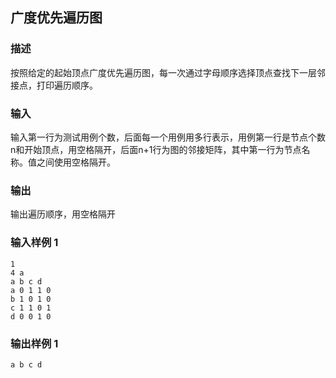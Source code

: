 ## 广度优先遍历图

### 描述

按照给定的起始顶点广度优先遍历图，每一次通过字母顺序选择顶点查找下一层邻接点，打印遍历顺序。

### 输入

输入第一行为测试用例个数，后面每一个用例用多行表示，用例第一行是节点个数n和开始顶点，用空格隔开，后面n+1行为图的邻接矩阵，其中第一行为节点名称。值之间使用空格隔开。

### 输出

输出遍历顺序，用空格隔开

### 输入样例 1 

```
1
4 a
a b c d
a 0 1 1 0
b 1 0 1 0
c 1 1 0 1
d 0 0 1 0
```

### 输出样例 1

```
a b c d
```